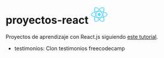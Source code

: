 # proyectos-react <img src="logo-react.svg" height="50"/>
Proyectos de aprendizaje con React.js siguiendo [este tutorial][tutorial].

* testimonios: Clon testimonios freecodecamp


 [tutorial]: https://youtu.be/6Jfk8ic3KVk